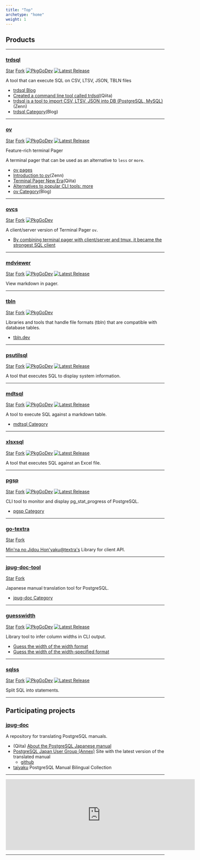 ```yaml
---
title: "Top"
archetype: "home"
weight: 1
---
```


## <i class="fas fa-hammer"></i> Products

---

### <i class="fab fa-github"></i> [trdsql](https://github.com/noborus/trdsql)

<a class="github-button" href="https://github.com/noborus/trdsql" data-icon="octicon-star" data-show-count="true" aria-label="Star noborus/trdsql on GitHub">Star</a>
<a class="github-button" href="https://github.com/noborus/trdsql/fork" data-icon="octicon-repo-forked" data-show-count="true" aria-label="Fork noborus/trdsql on GitHub">Fork</a>
<span class="project-badge">
[![PkgGoDev](https://pkg.go.dev/badge/github.com/noborus/trdsql?lightbox=false)](https://pkg.go.dev/github.com/noborus/trdsql)
[![Latest Release](https://img.shields.io/github/v/release/noborus/trdsql.svg?lightbox=false)](https://github.com/noborus/trdsql/releases)
</span>

A tool that can execute SQL on CSV, LTSV, JSON, TBLN files

* [trdsql Blog](/trdsql/)
* [Created a command line tool called trdsql](https://qiita.com/noborus/items/f253961cca6f4465f20c)(Qiita)
* [trdsql is a tool to import CSV, LTSV, JSON into DB (PostgreSQL, MySQL)](https://zenn.dev/noborus/articles/16451ce8351765380c03)(Zenn)
* [trdsql Category](/categories/trdsql/)(Blog)

---

### <i class="fab fa-github"></i> [ov](https://github.com/noborus/ov)

<a class="github-button" href="https://github.com/noborus/ov" data-icon="octicon-star" data-show-count="true" aria-label="Star noborus/ov on GitHub">Star</a>
<a class="github-button" href="https://github.com/noborus/ov/fork" data-icon="octicon-repo-forked" data-show-count="true" aria-label="Fork noborus/ov on GitHub">Fork</a>
<span class="project-badge">
[![PkgGoDev](https://pkg.go.dev/badge/github.com/noborus/ov?lightbox=false)](https://pkg.go.dev/github.com/noborus/ov)
[![Latest Release](https://img.shields.io/github/v/release/noborus/ov.svg?lightbox=false)](https://github.com/noborus/ov/releases)
</span>

Feature-rich terminal Pager

A terminal pager that can be used as an alternative to `less` or `more`.

* [ov pages](/ov/)
* [Introduction to ov](https://zenn.dev/noborus/articles/2b1087a1274cf41c4c0a)(Zenn)
* [Terminal Pager New Era](https://qiita.com/noborus/items/ce119d0d86dd689e0d18)(Qiita)
* [Alternatives to popular CLI tools: more](https://www.linuxlinks.com/alternatives-popular-cli-tools-more/)
* [ov Category](/categories/ov/)(Blog)

---

### <i class="fab fa-github"></i> [ovcs](https://github.com/noborus/ovcs)

<a class="github-button" href="https://github.com/noborus/ovcs" data-icon="octicon-star" data-show-count="true" aria-label="Star noborus/ovcs on GitHub">Star</a>
<a class="github-button" href="https://github.com/noborus/ovcs/fork" data-icon="octicon-repo-forked" data-show-count="true" aria-label="Fork noborus/ovcs on GitHub">Fork</a>
<span class="project-badge">
[![PkgGoDev](https://pkg.go.dev/badge/github.com/noborus/ovcs?lightbox=false)](https://pkg.go.dev/github.com/noborus/ovcs)
</span>

A client/server version of Terminal Pager `ov`.

* [By combining terminal pager with client/server and tmux, it became the strongest SQL client](https://zenn.dev/noborus/articles/b5a0899c4e410452ebdf)

---

### <i class="fab fa-github"></i> [mdviewer](https://github.com/noborus/mdviewer)

<a class="github-button" href="https://github.com/noborus/mdviewer" data-icon="octicon-star" data-show-count="true" aria-label="Star noborus/mdviewer on GitHub">Star</a>
<a class="github-button" href="https://github.com/noborus/mdviewer/fork" data-icon="octicon-repo-forked" data-show-count="true" aria-label="Fork noborus/mdviewer on GitHub">Fork</a>
<span class="project-badge">
[![PkgGoDev](https://pkg.go.dev/badge/github.com/noborus/mdviewer?lightbox=false)](https://pkg.go.dev/github.com/noborus/mdviewer)
[![Latest Release](https://img.shields.io/github/v/release/noborus/mdviewer.svg?lightbox=false)](https://github.com/noborus/mdviewer/releases)
</span>

View markdown in pager.

---

### <i class="fab fa-github"></i> [tbln](https://github.com/noborus/tbln)

<a class="github-button" href="https://github.com/noborus/tbln" data-icon="octicon-star" data-show-count="true" aria-label="Star noborus/tbln on GitHub">Star</a>
<a class="github-button" href="https://github.com/noborus/tbln/fork" data-icon="octicon-repo-forked" data-show-count="true" aria-label="Fork noborus/tbln on GitHub">Fork</a>
<span class="project-badge">
[![PkgGoDev](https://pkg.go.dev/badge/github.com/noborus/tbln?lightbox=false)](https://pkg.go.dev/github.com/noborus/tbln)
</span>

Libraries and tools that handle file formats (tbln) that are compatible with database tables.

* [tbln.dev](https://tbln.dev/)

---

### <i class="fab fa-github"></i> [psutilsql](https://github.com/noborus/psutilsql)

<a class="github-button" href="https://github.com/noborus/psutilsql" data-icon="octicon-star" data-show-count="true" aria-label="Star noborus/psutilsql on GitHub">Star</a>
<a class="github-button" href="https://github.com/noborus/psutilsql/fork" data-icon="octicon-repo-forked" data-show-count="true" aria-label="Fork noborus/psutilsql on GitHub">Fork</a>
<span class="project-badge">
[![PkgGoDev](https://pkg.go.dev/badge/github.com/noborus/psutilsql?lightbox=false)](https://pkg.go.dev/github.com/noborus/psutilsql)
[![Latest Release](https://img.shields.io/github/v/release/noborus/psutilsql.svg?lightbox=false)](https://github.com/noborus/psutilsql/releases)
</span>

A tool that executes SQL to display system information.

---

### <i class="fab fa-github"></i> [mdtsql](https://github.com/noborus/mdtsql)

<a class="github-button" href="https://github.com/noborus/mdtsql" data-icon="octicon-star" data-show-count="true" aria-label="Star noborus/mdtsql on GitHub">Star</a>
<a class="github-button" href="https://github.com/noborus/mdtsql/fork" data-icon="octicon-repo-forked" data-show-count="true" aria-label="Fork noborus/mdtsql on GitHub">Fork</a>
<span class="project-badge">
[![PkgGoDev](https://pkg.go.dev/badge/github.com/noborus/mdtsql?lightbox=false)](https://pkg.go.dev/github.com/noborus/mdtsql)
[![Latest Release](https://img.shields.io/github/v/release/noborus/mdtsql.svg?lightbox=false)](https://github.com/noborus/mdtsql/releases)
</span>

A tool to execute SQL against a markdown table.

* [mdtsql Category](/categories/mdtsql/)

---

### <i class="fab fa-github"></i> [xlsxsql](https://github.com/noborus/xlsxsql)

<a class="github-button" href="https://github.com/noborus/xlsxsql" data-icon="octicon-star" data-show-count="true" aria-label="Star noborus/xlsxsql on GitHub">Star</a>
<a class="github-button" href="https://github.com/noborus/xlsxsql/fork" data-icon="octicon-repo-forked" data-show-count="true" aria-label="Fork noborus/xlsxsql on GitHub">Fork</a>
<span class="project-badge">
[![PkgGoDev](https://pkg.go.dev/badge/github.com/noborus/xlsxsql?lightbox=false)](https://pkg.go.dev/github.com/noborus/xlsxsql)
[![Latest Release](https://img.shields.io/github/v/release/noborus/xlsxsql.svg?lightbox=false)](https://github.com/noborus/xlsxsql/releases)
</span>

A tool that executes SQL against an Excel file.

---

### <i class="fab fa-github"></i> [pgsp](https://github.com/noborus/pgsp)

<a class="github-button" href="https://github.com/noborus/pgsp" data-icon="octicon-star" data-show-count="true" aria-label="Star noborus/pgsp on GitHub">Star</a>
<a class="github-button" href="https://github.com/noborus/pgsp/fork" data-icon="octicon-repo-forked" data-show-count="true" aria-label="Fork noborus/pgsp on GitHub">Fork</a>
<span class="project-badge">
[![PkgGoDev](https://pkg.go.dev/badge/github.com/noborus/pgsp?lightbox=false)](https://pkg.go.dev/github.com/noborus/pgsp)
[![Latest Release](https://img.shields.io/github/v/release/noborus/pgsp.svg?lightbox=false)](https://github.com/noborus/pgsp/releases)
</span>

CLI tool to monitor and display pg_stat_progress of PostgreSQL.

* [pgsp Category](/categories/pgsp/)

---

### <i class="fab fa-github"></i> [go-textra](https://github.com/noborus/go-textra)

<a class="github-button" href="https://github.com/noborus/go-textra" data-icon="octicon-star" data-show-count="true" aria-label="Star noborus/go-textra on GitHub">Star</a>
<a class="github-button" href="https://github.com/noborus/go-textra/fork" data-icon="octicon-repo-forked" data-show-count="true" aria-label="Fork noborus/go-textra on GitHub">Fork</a>

[Min'na no Jidou Hon'yaku@textra's](https://mt-auto-minhon-mlt.ucri.jgn-x.jp/) Library for client API.

---

### <i class="fab fa-github"></i> [jpug-doc-tool](https://github.com/noborus/jpug-doc-tool)

<a class="github-button" href="https://github.com/noborus/jpug-doc-tool" data-icon="octicon-star" data-show-count="true" aria-label="Star noborus/jpug-doc-tool on GitHub">Star</a>
<a class="github-button" href="https://github.com/noborus/jpug-doc-tool/fork" data-icon="octicon-repo-forked" data-show-count="true" aria-label="Fork noborus/jpug-doc-tool on GitHub">Fork</a>

Japanese manual translation tool for PostgreSQL.

* [jpug-doc Category](categories/jpug-doc/)

---

### <i class="fab fa-github"></i> [guesswidth](https://github.com/noborus/guesswidth)

<a class="github-button" href="https://github.com/noborus/guesswidth" data-icon="octicon-star" data-show-count="true" aria-label="Star noborus/guesswidth on GitHub">Star</a>
<a class="github-button" href="https://github.com/noborus/guesswidth/fork" data-icon="octicon-repo-forked" data-show-count="true" aria-label="Fork noborus/guesswidth on GitHub">Fork</a>
<span class="project-badge">
[![PkgGoDev](https://pkg.go.dev/badge/github.com/noborus/guesswidth?lightbox=false)](https://pkg.go.dev/github.com/noborus/guesswidth)
[![Latest Release](https://img.shields.io/github/v/release/noborus/guesswidth.svg?lightbox=false)](https://github.com/noborus/guesswidth/releases)
</span>

Library tool to infer column widths in CLI output.

* [Guess the width of the width format](https://zenn.dev/noborus/articles/0aeef54ead08f5)
* [Guess the width of the width-specified format](blog/guesswidth/)

---

### <i class="fab fa-github"></i> [sqlss](https://github.com/noborus/sqlss)

<a class="github-button" href="https://github.com/noborus/sqlss" data-icon="octicon-star" data-show-count="true" aria-label="Star noborus/sqlss on GitHub">Star</a>
<a class="github-button" href="https://github.com/noborus/sqlss/fork" data-icon="octicon-repo-forked" data-show-count="true" aria-label="Fork noborus/sqlss on GitHub">Fork</a>
<span class="project-badge">
[![PkgGoDev](https://pkg.go.dev/badge/github.com/noborus/sqlss?lightbox=false)](https://pkg.go.dev/github.com/noborus/sqlss)
[![Latest Release](https://img.shields.io/github/v/release/noborus/sqlss.svg?lightbox=false)](https://github.com/noborus/sqlss/releases)
</span>

Split SQL into statements.

---

## <i class="fas fa-share-alt"></i> Participating projects

### <i class="fab fa-github"></i> [jpug-doc](https://github.com/pgsql-jp/jpug-doc)

A repository for translating PostgreSQL manuals.

* (Qiita) [About the PostgreSQL Japanese manual](https://qiita.com/noborus/items/03f98e43c216d7e23767)
* [PostgreSQL Japan User Group (Annex)](https://pgsql-jp.github.io/) Site with the latest version of the translated manual
  * [github](https://github.com/pgsql-jp/pgsql-jp.github.io)
* [taiyaku](https://github.com/pgsql-jp/taiyaku) PostgreSQL Manual Bilingual Collection

---

<iframe src="https://github.com/sponsors/noborus/card" title="Sponsor noborus" height="225" width="600" style="border: 0;"></iframe>

---
<script async src="/js/buttons.js"></script>
